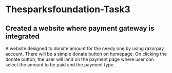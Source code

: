 # Thesparksfoundation-Task3

## Created a website where payment gateway is integrated

A website designed to donate amount for the needy one by using razorpay account. There will be a simple donate button on homepage. On clicking the donate button, the user will land on the payment page where user can select the amount to be paid and the payment type.

